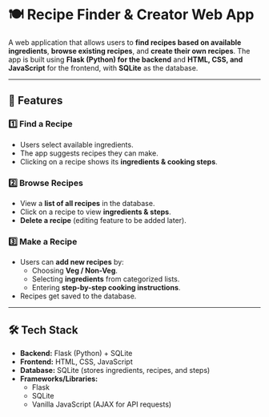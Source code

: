 # 🍽️ Recipe Finder & Creator Web App

A web application that allows users to **find recipes based on available ingredients**, **browse existing recipes**, and **create their own recipes**. The app is built using **Flask (Python) for the backend** and **HTML, CSS, and JavaScript** for the frontend, with **SQLite** as the database.

---

## 🚀 Features

### **1️⃣ Find a Recipe**
- Users select available ingredients.
- The app suggests recipes they can make.
- Clicking on a recipe shows its **ingredients & cooking steps**.

### **2️⃣ Browse Recipes**
- View a **list of all recipes** in the database.
- Click on a recipe to view **ingredients & steps**.
- **Delete a recipe** (editing feature to be added later).

### **3️⃣ Make a Recipe**
- Users can **add new recipes** by:
  - Choosing **Veg / Non-Veg**.
  - Selecting **ingredients** from categorized lists.
  - Entering **step-by-step cooking instructions**.
- Recipes get saved to the database.

---

## 🛠️ Tech Stack
- **Backend:** Flask (Python) + SQLite
- **Frontend:** HTML, CSS, JavaScript
- **Database:** SQLite (stores ingredients, recipes, and steps)
- **Frameworks/Libraries:**
  - Flask
  - SQLite
  - Vanilla JavaScript (AJAX for API requests)


